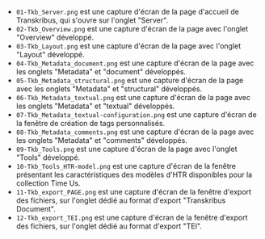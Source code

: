 - `01-Tkb_Server.png` est une capture d'écran de la page d'accueil de Transkribus, qui s'ouvre sur l'onglet "Server".
- `02-Tkb_Overview.png` est une capture d'écran de la page avec l'onglet "Overview" développé.
- `03-Tkb_Layout.png` est une capture d'écran de la page avec l'onglet "Layout" développé.
- `04-Tkb_Metadata_document.png` est une capture d'écran de la page avec les onglets "Metadata" et "document" développés.
- `05-Tkb_Metadata_structural.png` est une capture d'écran de la page avec les onglets "Metadata" et "structural" développés.
- `06-Tkb_Metadata_textual.png` est une capture d'écran de la page avec les onglets "Metadata" et "textual" développés.
- `07-Tkb_Metadata_textual-configuration.png` est une capture d'écran de la fenêtre de création de tags personnalisés. 
- `08-Tkb_Metadata_comments.png` est une capture d'écran de la page avec les onglets "Metadata" et "comments" développés.
- `09-Tkb_Tools.png` est une capture d'écran de la page avec l'onglet "Tools" développé.
- `10-Tkb_Tools_HTR-model.png` est une capture d'écran de la fenêtre présentant les caractéristiques des modèles d'HTR disponibles pour la collection Time Us.
- `11-Tkb_export_PAGE.png` est une capture d'écran de la fenêtre d'export des fichiers, sur l'onglet dédié au format d'export "Transkribus Document".
- `12-Tkb_export_TEI.png` est une capture d'écran de la fenêtre d'export des fichiers, sur l'onglet dédié au format d'export "TEI".
